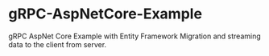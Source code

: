 # gRPC-AspNetCore-Example
gRPC AspNet Core Example with Entity Framework Migration and streaming data to the client from server. 
